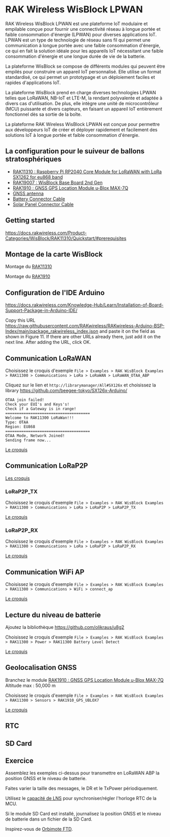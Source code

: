 # RAK Wireless WisBlock LPWAN

RAK Wireless WisBlock LPWAN est une plateforme IoT modulaire et empilable conçue pour fournir une connectivité réseau à longue portée et faible consommation d'énergie (LPWAN) pour diverses applications IoT. LPWAN est un type de technologie de réseau sans fil qui permet une communication à longue portée avec une faible consommation d'énergie, ce qui en fait la solution idéale pour les appareils IoT nécessitant une faible consommation d'énergie et une longue durée de vie de la batterie.

La plateforme WisBlock se compose de différents modules qui peuvent être empilés pour construire un appareil IoT personnalisé. Elle utilise un format standardisé, ce qui permet un prototypage et un déploiement faciles et rapides d'applications IoT.

La plateforme WisBlock prend en charge diverses technologies LPWAN telles que LoRaWAN, NB-IoT et LTE-M, la rendant polyvalente et adaptée à divers cas d'utilisation. De plus, elle intègre une unité de microcontrôleur (MCU) puissante et divers capteurs, en faisant un appareil IoT entièrement fonctionnel dès sa sortie de la boîte.

La plateforme RAK Wireless WisBlock LPWAN est conçue pour permettre aux développeurs IoT de créer et déployer rapidement et facilement des solutions IoT à longue portée et faible consommation d'énergie.

## La configuration pour le suiveur de ballons stratosphériques

* [RAK11310 : Raspberry Pi RP2040 Core Module for LoRaWAN with LoRa SX1262 for eu868 band](https://store.rakwireless.com/products/rak11310-wisblock-lpwan-module?variant=40830755471558)
* [RAK19007 : WisBlock Base Board 2nd Gen](https://store.rakwireless.com/products/rak19007-wisblock-base-board-2nd-gen)
* [RAK1910 : GNSS GPS Location Module u-Blox MAX-7Q](https://store.rakwireless.com/products/rak1910-max-7q-gnss-location-sensor)
* [GNSS antenna](https://store.rakwireless.com/products/gps-antenna-27db)
* [Battery Connector Cable](https://store.rakwireless.com/products/battery-connector-cable)
* [Solar Panel Connector Cable](https://store.rakwireless.com/products/solar-panel-connector-cable)

## Getting started

https://docs.rakwireless.com/Product-Categories/WisBlock/RAK11310/Quickstart/#prerequisites


## Montage de la carte WisBlock

Montage du [RAK11310](https://docs.rakwireless.com/Product-Categories/WisBlock/RAK11310/Quickstart/#hardware-setup)

Montage du [RAK1910](https://docs.rakwireless.com/Product-Categories/WisBlock/RAK1910/Quickstart/#hardware-setup)

## Configuration de l'IDE Arduino

https://docs.rakwireless.com/Knowledge-Hub/Learn/Installation-of-Board-Support-Package-in-Arduino-IDE/

Copy this URL https://raw.githubusercontent.com/RAKwireless/RAKwireless-Arduino-BSP-Index/main/package_rakwireless_index.json and paste it on the field as shown in Figure 11. If there are other URLs already there, just add it on the next line. After adding the URL, click OK.

## Communication LoRaWAN

Choisissez le croquis d'exemple  `File > Examples > RAK WisBlock Examples > RAK11300 > Communications > LoRa > LoRaWAN > LoRaWAN_OTAA_ABP`

Cliquez sur le lien et `http://librarymanager/All#SX126x` et choisissez la library https://github.com/beegee-tokyo/SX126x-Arduino/

```console
OTAA join failed!
Check your EUI's and Keys's!
Check if a Gateway is in range!
=====================================
Welcome to RAK11300 LoRaWan!!!
Type: OTAA
Region: EU868
=====================================
OTAA Mode, Network Joined!
Sending frame now...
```

[Le croquis](https://github.com/RAKWireless/WisBlock/blob/master/examples/RAK11300/communications/LoRa/LoRaWAN/LoRaWAN_OTAA_ABP/LoRaWAN_OTAA_ABP.ino)

## Communication LoRaP2P

[Les croquis](https://github.com/RAKWireless/WisBlock/tree/master/examples/RAK11300/communications/LoRa/LoRaP2P)

### LoRaP2P_TX

Choisissez le croquis d'exemple  `File > Examples > RAK WisBlock Examples > RAK11300 > Communications > LoRa > LoRaP2P > LoRaP2P_TX`

[Le croquis]()

### LoRaP2P_RX

Choisissez le croquis d'exemple  `File > Examples > RAK WisBlock Examples > RAK11300 > Communications > LoRa > LoRaP2P > LoRaP2P_RX`

[Le croquis]()

## Communication WiFi AP

Choisissez le croquis d'exemple  `File > Examples > RAK WisBlock Examples > RAK11300 > Communications > WiFi > connect_ap`

[Le croquis]()

## Lecture du niveau de batterie


Ajoutez la bibliothèque https://github.com/olikraus/u8g2 

Choisissez le croquis d'exemple  `File > Examples > RAK WisBlock Examples > RAK11300 > Power > RAK11300 Battery Level Detect`



[Le croquis]()

## Geolocalisation GNSS

Branchez le module [RAK1910 : GNSS GPS Location Module u-Blox MAX-7Q](https://store.rakwireless.com/products/rak1910-max-7q-gnss-location-sensor) Altitude max : 50,000 m

Choisissez le croquis d'exemple  `File > Examples > RAK WisBlock Examples > RAK11300 > Sensors > RAK1910_GPS_UBLOX7`

[Le croquis]()

## RTC

## SD Card

## Exercice

Assemblez les exemples ci-dessus pour transmettre en LoRaWAN ABP la position GNSS et le niveau de batterie.

Faites varier la taille des messages, le DR et le TxPower périodiquement.

Utilisez le [capacité de LNS](https://resources.lora-alliance.org/technical-specifications/lorawan-application-layer-clock-synchronization-specification-v1-0-0) pour synchroniser/régler l'horloge RTC de la MCU.

Si le module SD Card est installé, journalisez la position GNSS et le niveau de batterie dans un fichier de la SD Card.

Inspirez-vous de [Orbimote FTD](https://github.com/CampusIoT/orbimote/tree/master/field_test_device).
